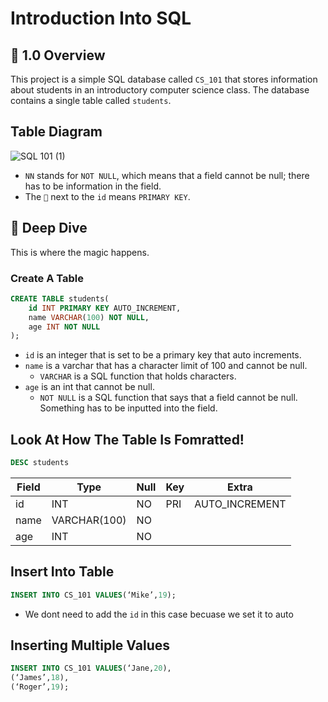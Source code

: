 # Introduction Into SQL

## 📌 1.0 Overview

This project is a simple SQL database called `CS_101` that stores information about students in an introductory computer science class. The database contains a single table called `students`.

## Table Diagram

![SQL 101 (1)](https://github.com/Ebenmars/SQL-Journey/assets/76241509/933fe8fd-10b0-4910-b7bd-da29883a6894)

- `NN` stands for `NOT NULL`, which means that a field cannot be null; there has to be information in the field.
- The `🔑` next to the `id` means `PRIMARY KEY`.

## 🤿 Deep Dive

This is where the magic happens.

### Create A Table

```sql
CREATE TABLE students(
    id INT PRIMARY KEY AUTO_INCREMENT, 
    name VARCHAR(100) NOT NULL, 
    age INT NOT NULL
);
```
- `id` is an integer that is set to be a primary key that auto increments.
- `name` is a varchar that has a character limit of 100 and cannot be null.
  - `VARCHAR` is a SQL function that holds characters.
- `age` is an int that cannot be null.
  - `NOT NULL` is a SQL function that says that a field cannot be null. Something has to be inputted into the field.

## Look At How The Table Is Fomratted!

```sql
DESC students
```

| Field | Type        | Null | Key  | Extra          |
|-------|-------------|------|------|----------------|
| id    | INT         | NO   | PRI  | AUTO_INCREMENT |
| name  | VARCHAR(100)| NO   |      |                |
| age   | INT         | NO   |      |                |


## Insert Into Table

```sql
INSERT INTO CS_101 VALUES(‘Mike’,19);
```
- We dont need to add the `id` in this case becuase we set it to auto

## Inserting Multiple Values

```sql
INSERT INTO CS_101 VALUES(‘Jane,20),
(‘James’,18),
(‘Roger’,19);
```




